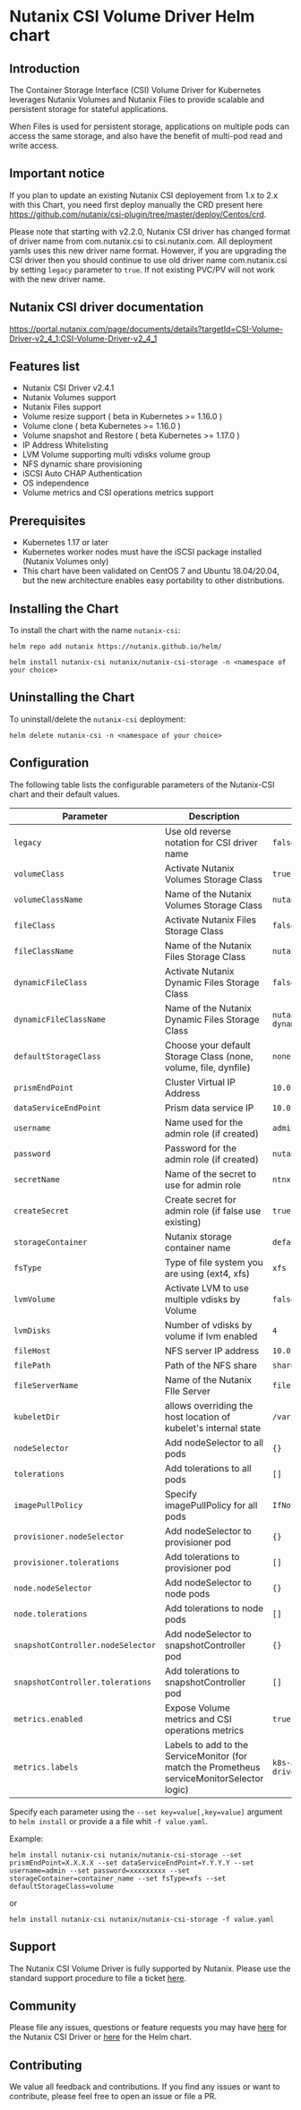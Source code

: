 # Nutanix CSI Volume Driver Helm chart

## Introduction

The Container Storage Interface (CSI) Volume Driver for Kubernetes leverages Nutanix Volumes and Nutanix Files to provide scalable and persistent storage for stateful applications.

When Files is used for persistent storage, applications on multiple pods can access the same storage, and also have the benefit of multi-pod read and write access.

## Important notice

If you plan to update an existing Nutanix CSI deployement from 1.x to 2.x with this Chart, you need first deploy manually the CRD present here https://github.com/nutanix/csi-plugin/tree/master/deploy/Centos/crd.

Please note that starting with v2.2.0, Nutanix CSI driver has changed format of driver name from com.nutanix.csi to csi.nutanix.com. All deployment yamls uses this new driver name format. However, if you are upgrading the CSI driver then you should continue to use old driver name com.nutanix.csi by setting `legacy` parameter to `true`. If not existing PVC/PV will not work with the new driver name.

## Nutanix CSI driver documentation
https://portal.nutanix.com/page/documents/details?targetId=CSI-Volume-Driver-v2_4_1:CSI-Volume-Driver-v2_4_1

## Features list

- Nutanix CSI Driver v2.4.1
- Nutanix Volumes support
- Nutanix Files support
- Volume resize support ( beta in Kubernetes >= 1.16.0 )
- Volume clone ( beta Kubernetes >= 1.16.0 )
- Volume snapshot and Restore ( beta Kubernetes >= 1.17.0 )
- IP Address Whitelisting
- LVM Volume supporting multi vdisks volume group
- NFS dynamic share provisioning
- iSCSI Auto CHAP Authentication
- OS independence
- Volume metrics and CSI operations metrics support

## Prerequisites

- Kubernetes 1.17 or later
- Kubernetes worker nodes must have the iSCSI package installed (Nutanix Volumes only)
- This chart have been validated on CentOS 7 and Ubuntu 18.04/20.04, but the new architecture enables easy portability to other distributions.

## Installing the Chart

To install the chart with the name `nutanix-csi`:

```console
helm repo add nutanix https://nutanix.github.io/helm/

helm install nutanix-csi nutanix/nutanix-csi-storage -n <namespace of your choice>
```

## Uninstalling the Chart

To uninstall/delete the `nutanix-csi` deployment:

```console
helm delete nutanix-csi -n <namespace of your choice>
```

## Configuration

The following table lists the configurable parameters of the Nutanix-CSI chart and their default values.

|              Parameter           |                Description             |             Default            |
|----------------------------------|----------------------------------------|--------------------------------|
| `legacy`                         | Use old reverse notation for CSI driver name | `false` |
| `volumeClass`                    | Activate Nutanix Volumes Storage Class | `true` |
| `volumeClassName`                | Name of the Nutanix Volumes Storage Class | `nutanix-volume` |
| `fileClass`                      | Activate Nutanix Files Storage Class | `false` |
| `fileClassName`                  | Name of the Nutanix Files Storage Class | `nutanix-file` |
| `dynamicFileClass`               | Activate Nutanix Dynamic Files Storage Class | `false` |
| `dynamicFileClassName`           | Name of the Nutanix Dynamic Files Storage Class | `nutanix-dynamicfile` |
| `defaultStorageClass`            | Choose your default Storage Class (none, volume, file, dynfile) | `none`|
| `prismEndPoint`                  | Cluster Virtual IP Address |`10.0.0.1`|
| `dataServiceEndPoint`            | Prism data service IP |`10.0.0.2`|
| `username`                       | Name used for the admin role (if created) |`admin`|
| `password`                       | Password for the admin role (if created) |`nutanix/4u`|
| `secretName`                     | Name of the secret to use for admin role| `ntnx-secret`|
| `createSecret`                   | Create secret for admin role (if false use existing)| `true`|
| `storageContainer`               | Nutanix storage container name     | `default`|
| `fsType`                         | Type of file system you are using (ext4, xfs)  |`xfs`|
| `lvmVolume`                      | Activate LVM to use multiple vdisks by Volume    |`false`|
| `lvmDisks`                       | Number of vdisks by volume if lvm enabled | `4`|
| `fileHost`                       | NFS server IP address | `10.0.0.3`|
| `filePath`                       | Path of the NFS share |`share`|
| `fileServerName`                 | Name of the Nutanix FIle Server | `file`|
| `kubeletDir`                     | allows overriding the host location of kubelet's internal state | `/var/lib/kubelet`|
| `nodeSelector`                   | Add nodeSelector to all pods | `{}` |
| `tolerations`                    | Add tolerations to all pods | `[]` |
| `imagePullPolicy`                | Specify imagePullPolicy for all pods| `IfNotPresent`|
| `provisioner.nodeSelector`       | Add nodeSelector to provisioner pod | `{}` |
| `provisioner.tolerations`        | Add tolerations to provisioner pod | `[]`  |
| `node.nodeSelector`              | Add nodeSelector to node pods | `{}` |
| `node.tolerations`               | Add tolerations to node pods | `[]` |
| `snapshotController.nodeSelector`| Add nodeSelector to snapshotController pod | `{}` |
| `snapshotController.tolerations` | Add tolerations to snapshotController pod | `[]` |
| `metrics.enabled`                | Expose Volume metrics and CSI operations metrics | `true` |
| `metrics.labels`                 | Labels to add to the ServiceMonitor (for match the Prometheus serviceMonitorSelector logic) | `k8s-app: csi-driver`|

Specify each parameter using the `--set key=value[,key=value]` argument to `helm install` or provide a a file whit `-f value.yaml`.

Example:

```console
helm install nutanix-csi nutanix/nutanix-csi-storage --set prismEndPoint=X.X.X.X --set dataServiceEndPoint=Y.Y.Y.Y --set username=admin --set password=xxxxxxxxx --set storageContainer=container_name --set fsType=xfs --set defaultStorageClass=volume
```

or

```console
helm install nutanix-csi nutanix/nutanix-csi-storage -f value.yaml
```

## Support

The Nutanix CSI Volume Driver is fully supported by Nutanix. Please use the standard support procedure to file a ticket [here](https://www.nutanix.com/support-services/product-support).

## Community

Please file any issues, questions or feature requests you may have [here](https://github.com/nutanix/csi-plugin/issues) for the Nutanix CSI Driver or [here](https://github.com/nutanix/helm/issues) for the Helm chart.

## Contributing

We value all feedback and contributions. If you find any issues or want to contribute, please feel free to open an issue or file a PR.
